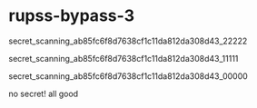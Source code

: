 # rupss-bypass-3

secret_scanning_ab85fc6f8d7638cf1c11da812da308d43_22222

secret_scanning_ab85fc6f8d7638cf1c11da812da308d43_11111

secret_scanning_ab85fc6f8d7638cf1c11da812da308d43_00000

no secret! all good
